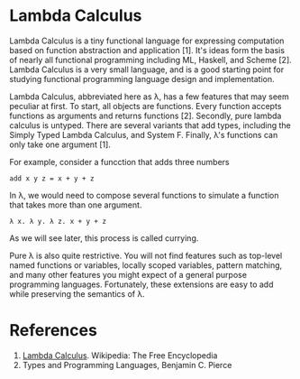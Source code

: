 # Lambda Calculus
Lambda Calculus is a tiny functional language for expressing computation based on function abstraction and application [1]. It's ideas form the basis of nearly all functional programming including ML, Haskell, and Scheme [2]. Lambda Calculus is a very small language, and is a good starting point for studying functional programming language design and implementation. 

Lambda Calculus, abbreviated here as &lambda;, has a few features that may seem peculiar at first. To start, all objects are functions. Every function accepts functions as arguments and returns functions [2]. Secondly, pure lambda calculus is untyped. There are several variants that add types, including the Simply Typed Lambda Calculus, and System F. Finally, &lambda;'s functions can only take one argument [1].

For example, consider a funcction that adds three numbers

    add x y z = x + y + z


In &lambda;, we would need to compose several functions to simulate a function that takes more than one argument.

    λ x. λ y. λ z. x + y + z
    
As we will see later, this process is called currying.

Pure &lambda; is also quite restrictive. You will not find features such as top-level named functions or variables, locally scoped variables, pattern matching, and many other features you might expect of a general purpose programming languages. Fortunately, these extensions are easy to add while preserving the semantics of &lambda;.

# References
1. [Lambda Calculus](https://en.wikipedia.org/wiki/Lambda_calculus). Wikipedia: The Free Encyclopedia
2. Types and Programming Languages, Benjamin C. Pierce
